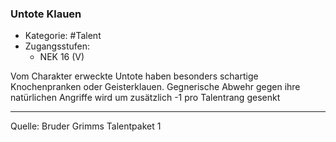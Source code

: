 ### Untote Klauen

- Kategorie: #Talent
- Zugangsstufen:
  - NEK 16 (V)

Vom Charakter erweckte Untote haben besonders schartige Knochenpranken oder Geisterklauen. Gegnerische Abwehr gegen ihre natürlichen Angriffe wird um zusätzlich -1 pro Talentrang gesenkt

---

Quelle: Bruder Grimms Talentpaket 1

